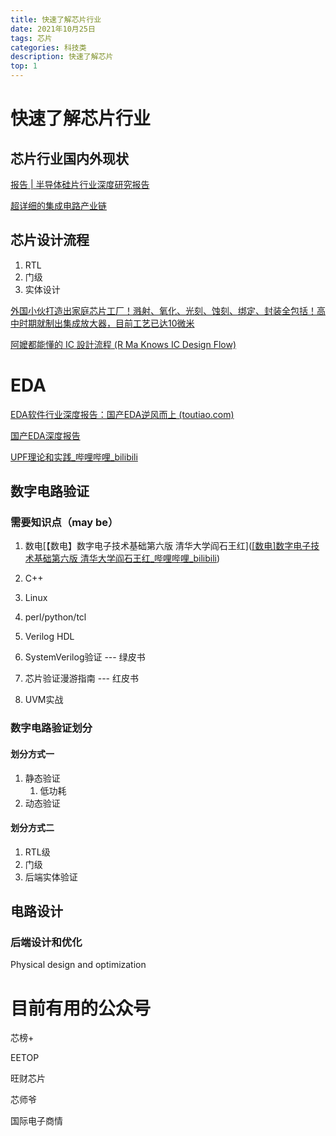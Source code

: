 ```yaml
---
title: 快速了解芯片行业
date: 2021年10月25日
tags: 芯片
categories: 科技类
description: 快速了解芯片
top: 1
---
```


# 快速了解芯片行业

## 芯片行业国内外现状

[报告 | 半导体硅片行业深度研究报告](https://mp.weixin.qq.com/s/fVBpVLF8Sa-TIjcwMqiHvQ)

[超详细的集成电路产业链](https://mp.weixin.qq.com/s/tXtXI0h6bmDdg_SJpT103w)

## 芯片设计流程

1. RTL
2. 门级
3. 实体设计

[外国小伙打造出家庭芯片工厂！溅射、氧化、光刻、蚀刻、绑定、封装全包括！高中时期就制出集成放大器，目前工艺已达10微米](https://mp.weixin.qq.com/s/SVnrV0Ge5zqUStPz-KSmxg)

[阿嬤都能懂的 IC 設計流程 (R Ma Knows IC Design Flow)](https://www.youtube.com/watch?v=kYUhk6FQwBc&list=PLam3Xgtb1DU4tEfCpjZcVHc_8U58QvLRW&index=1)

# EDA

[EDA软件行业深度报告：国产EDA逆风而上 (toutiao.com)](https://www.toutiao.com/i6982817248201261605/?tt_from=weixin&utm_campaign=client_share&wxshare_count=1&timestamp=1626355291&app=news_article&utm_source=weixin&utm_medium=toutiao_ios&use_new_style=1&req_id=202107152121300102120742260311A0A9&share_token=FEBB7795-793B-4A36-BF0F-2F4BB0DCBC7B&group_id=6982817248201261605&wid=1635168628683)

[国产EDA深度报告](https://mp.weixin.qq.com/s/WOVTnmIcD2w2esBN5G5RkA)

[UPF理论和实践_哔哩哔哩_bilibili](https://www.bilibili.com/video/BV1D4411k7bf?from=search&seid=17566113868107703497&spm_id_from=333.337.0.0)

## 数字电路验证

### 需要知识点（may be）

1. 数电[【数电】数字电子技术基础第六版 清华大学阎石王红]([[数电]数字电子技术基础第六版 清华大学阎石王红_哔哩哔哩_bilibili](https://www.bilibili.com/video/BV1np4y1y7Yj?p=37))

1. C++
2. Linux
3. perl/python/tcl
4. Verilog HDL
5. SystemVerilog验证  --- 绿皮书
6. 芯片验证漫游指南    --- 红皮书
7. UVM实战

### 数字电路验证划分

#### 划分方式一

1. 静态验证
   1. 低功耗
2. 动态验证

#### 划分方式二

1. RTL级
2. 门级
3. 后端实体验证

## 电路设计

### 后端设计和优化

Physical design and optimization


# 目前有用的公众号

芯榜+

EETOP

旺财芯片

芯师爷

国际电子商情





